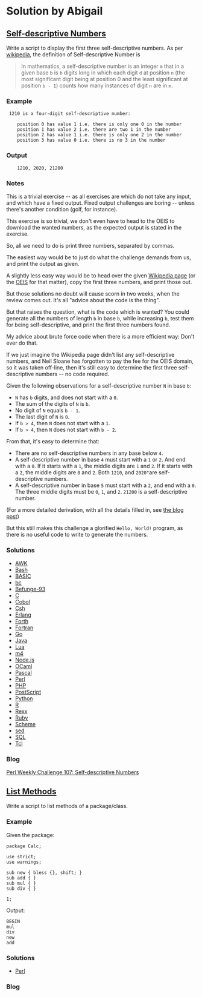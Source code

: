 # Solution by Abigail
## [Self-descriptive Numbers](https://perlweeklychallenge.org/blog/perl-weekly-challenge-107/#TASK1)

Write a script to display the first three self-descriptive numbers.
As per [wikipedia](https://en.wikipedia.org/wiki/Self-descriptive_number),
the definition of Self-descriptive Number is

> In mathematics, a self-descriptive number is an integer `m` that in a
> given base `b` is `b` digits long in which each digit `d` at position `n`
> (the most significant digit being at position 0 and the least
> significant at position `b - 1`) counts how many instances of
> digit `n` are in `m`.

### Example
~~~~
 1210 is a four-digit self-descriptive number:

    position 0 has value 1 i.e. there is only one 0 in the number
    position 1 has value 2 i.e. there are two 1 in the number
    position 2 has value 1 i.e. there is only one 2 in the number
    position 3 has value 0 i.e. there is no 3 in the number
~~~~

### Output
~~~~
    1210, 2020, 21200
~~~~

### Notes

This is a trivial exercise -- as all exercises are which do not
take any input, and which have a fixed output. Fixed output
challenges are boring -- unless there's another condition (golf,
for instance).

This exercise is so trivial, we don't even have to head to the OEIS
to download the wanted numbers, as the expected output is stated
in the exercise.

So, all we need to do is print three numbers, separated by commas.

The easiest way would be to just do what the challenge demands
from us, and print the output as given.

A slightly less easy way would be to head over the given
[Wikipedia page](https://en.wikipedia.org/wiki/Self-descriptive_number)
(or the [OEIS](https://oeis.org) for that matter), copy the first
three numbers, and print those out.

But those solutions no doubt will cause scorn in two weeks,
when the review comes out. It's all "advice about the code is the thing".

But that raises the question, what is the code which is wanted? 
You could generate all the numbers of length `b` in base `b`, while
increasing `b`, test them for being self-descriptive, and print 
the first three numbers found.

My advice about brute force code when there is a more efficient way:
Don't ever do that.

If we just imagine the Wikipedia page didn't list any self-descriptive
numbers, and Neil Sloane has forgotten to pay the fee for the OEIS
domain, so it was taken off-line, then it's still easy to determine
the first three self-descriptive numbers -- no code required.

Given the following observations for a self-descriptive number `N` in base `b`:
* `N` has `b` digits, and does not start with a `0`.
* The sum of the digits of `N` is `b`.
* No digit of `N` equals `b - 1`.
* The last digit of `N` is `0`.
* If `b > 4`, then `N` does not start with a `1`.
* If `b > 4`, then `N` does not start with `b - 2`.

From that, it's easy to determine that:
* There are no self-descriptive numbers in any base below `4`.
* A self-descriptive number in base `4` must start with a `1` or `2`. And
  end with a `0`. If it starts with a `1`, the middle digits are `1` and `2`.
  If it starts with a `2`, the middle digits are `0` and `2`. Both `1210`,
  and `2020"`are self-descriptive numbers.
* A self-descriptive number in base `5` must start with a `2`, and end
  with a `0`. The three middle digits must be `0`, `1`, and `2`. `21200`
  is a self-descriptive number.

(For a more detailed derivation, with all the details filled in, see [the blog
post](https://abigail.github.io/HTML/Perl-Weekly-Challenge/week-107-1.html))

But this still makes this challenge a glorified `Hello, World!`
program, as there is no useful code to write to generate the numbers.

### Solutions
* [AWK](awk/ch-1.awk)
* [Bash](bash/ch-1.awk)
* [BASIC](basic/ch-1.bas)
* [bc](bc/ch-1.bc)
* [Befunge-93](befunge-93/ch-1.bf93)
* [C](c/ch-1.c)
* [Cobol](cobol/ch-1.cb)
* [Csh](csh/ch-1.csh)
* [Erlang](erlang/ch-1.erl)
* [Forth](forth/ch-1.fs)
* [Fortran](fortran/ch-1.fs)
* [Go](go/ch-1.go)
* [Java](java/ch-1.java)
* [Lua](lua/ch-1.lua)
* [m4](m4/ch-1.m4)
* [Node.js](lua/ch-1.js)
* [OCaml](ocaml/ch-1.ml)
* [Pascal](pascal/ch-1.pl)
* [Perl](perl/ch-1.pl)
* [PHP](php/ch-1.pl)
* [PostScript](postscript/ch-1.ps)
* [Python](python/ch-1.py)
* [R](r/ch-1.r)
* [Rexx](rexx/ch-1.rexx)
* [Ruby](ruby/ch-1.rb)
* [Scheme](scheme/ch-1.scm)
* [sed](sed/ch-1.sed)
* [SQL](sql/ch-1.sql)
* [Tcl](tcl/ch-1.tcl)

### Blog
[Perl Weekly Challenge 107: Self-descriptive Numbers](https://abigail.github.io/HTML/Perl-Weekly-Challenge/week-107-1.html)

## [List Methods](https://perlweeklychallenge.org/blog/perl-weekly-challenge-107/#TASK2)

Write a script to list methods of a package/class.

### Example
Given the package:
~~~~
package Calc;

use strict;
use warnings;

sub new { bless {}, shift; }
sub add { }
sub mul { }
sub div { }

1;
~~~~
Output:
~~~~
BEGIN
mul
div
new
add
~~~~

### Solutions
* [Perl](perl/ch-2.pl)

### Blog

